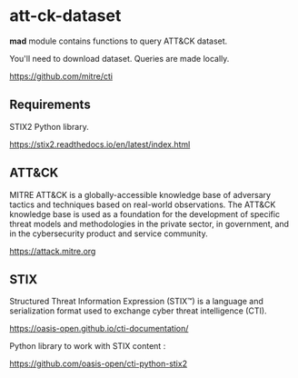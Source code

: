 # att-ck-dataset

**mad** module contains functions to query ATT&CK dataset.

You'll need to download dataset. Queries are made locally.

https://github.com/mitre/cti

## Requirements

STIX2 Python library.

https://stix2.readthedocs.io/en/latest/index.html

## ATT&CK

MITRE ATT&CK is a globally-accessible knowledge base of adversary tactics and techniques based on real-world observations. The ATT&CK knowledge base is used as a foundation for the development of specific threat models and methodologies in the private sector, in government, and in the cybersecurity product and service community.

https://attack.mitre.org

## STIX

Structured Threat Information Expression (STIX™) is a language and serialization format used to exchange cyber threat intelligence (CTI).

https://oasis-open.github.io/cti-documentation/

Python library to work with STIX content :

https://github.com/oasis-open/cti-python-stix2
